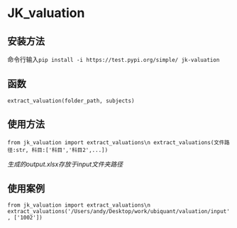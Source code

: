 # JK_valuation
## 安装方法

命令行输入`pip install -i https://test.pypi.org/simple/ jk-valuation`

## 函数
`extract_valuation(folder_path, subjects)`

## 使用方法

`from jk_valuation import extract_valuations\n
extract_valuations(文件路径:str, 科目:['科目','科目2',...])`

*生成的output.xlsx存放于input文件夹路径*

## 使用案例

`from jk_valuation import extract_valuations\n
extract_valuations('/Users/andy/Desktop/work/ubiquant/valuation/input', ['1002'])`
